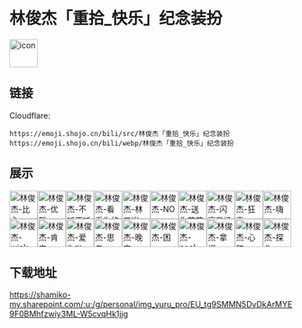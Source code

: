 # 林俊杰「重拾_快乐」纪念装扮
<img src="https://emoji.shojo.cn/bili/src/林俊杰「重拾_快乐」纪念装扮/icon.png" width="50" height="50" alt="icon">

## 链接
Cloudflare:
```
https://emoji.shojo.cn/bili/src/林俊杰「重拾_快乐」纪念装扮
https://emoji.shojo.cn/bili/webp/林俊杰「重拾_快乐」纪念装扮
```
## 展示
<img src="https://emoji.shojo.cn/bili/src/林俊杰「重拾_快乐」纪念装扮/林俊杰-比心.png" width="50" height="50" alt="林俊杰-比心"><img src="https://emoji.shojo.cn/bili/src/林俊杰「重拾_快乐」纪念装扮/林俊杰-优雅.png" width="50" height="50" alt="林俊杰-优雅"><img src="https://emoji.shojo.cn/bili/src/林俊杰「重拾_快乐」纪念装扮/林俊杰-不听不听.png" width="50" height="50" alt="林俊杰-不听不听"><img src="https://emoji.shojo.cn/bili/src/林俊杰「重拾_快乐」纪念装扮/林俊杰-看看你的.png" width="50" height="50" alt="林俊杰-看看你的"><img src="https://emoji.shojo.cn/bili/src/林俊杰「重拾_快乐」纪念装扮/林俊杰-林三岁.png" width="50" height="50" alt="林俊杰-林三岁"><img src="https://emoji.shojo.cn/bili/src/林俊杰「重拾_快乐」纪念装扮/林俊杰-NO.png" width="50" height="50" alt="林俊杰-NO"><img src="https://emoji.shojo.cn/bili/src/林俊杰「重拾_快乐」纪念装扮/林俊杰-送你花花.png" width="50" height="50" alt="林俊杰-送你花花"><img src="https://emoji.shojo.cn/bili/src/林俊杰「重拾_快乐」纪念装扮/林俊杰-闪亮登场.png" width="50" height="50" alt="林俊杰-闪亮登场"><img src="https://emoji.shojo.cn/bili/src/林俊杰「重拾_快乐」纪念装扮/林俊杰-狂喜.png" width="50" height="50" alt="林俊杰-狂喜"><img src="https://emoji.shojo.cn/bili/src/林俊杰「重拾_快乐」纪念装扮/林俊杰-嗨.png" width="50" height="50" alt="林俊杰-嗨"><img src="https://emoji.shojo.cn/bili/src/林俊杰「重拾_快乐」纪念装扮/林俊杰-wink.png" width="50" height="50" alt="林俊杰-wink"><img src="https://emoji.shojo.cn/bili/src/林俊杰「重拾_快乐」纪念装扮/林俊杰-肯定.png" width="50" height="50" alt="林俊杰-肯定"><img src="https://emoji.shojo.cn/bili/src/林俊杰「重拾_快乐」纪念装扮/林俊杰-爱你呦.png" width="50" height="50" alt="林俊杰-爱你呦"><img src="https://emoji.shojo.cn/bili/src/林俊杰「重拾_快乐」纪念装扮/林俊杰-思考.png" width="50" height="50" alt="林俊杰-思考"><img src="https://emoji.shojo.cn/bili/src/林俊杰「重拾_快乐」纪念装扮/林俊杰-晚安.png" width="50" height="50" alt="林俊杰-晚安"><img src="https://emoji.shojo.cn/bili/src/林俊杰「重拾_快乐」纪念装扮/林俊杰-困.png" width="50" height="50" alt="林俊杰-困"><img src="https://emoji.shojo.cn/bili/src/林俊杰「重拾_快乐」纪念装扮/林俊杰-cool.png" width="50" height="50" alt="林俊杰-cool"><img src="https://emoji.shojo.cn/bili/src/林俊杰「重拾_快乐」纪念装扮/林俊杰-拿捏.png" width="50" height="50" alt="林俊杰-拿捏"><img src="https://emoji.shojo.cn/bili/src/林俊杰「重拾_快乐」纪念装扮/林俊杰-心碎.png" width="50" height="50" alt="林俊杰-心碎"><img src="https://emoji.shojo.cn/bili/src/林俊杰「重拾_快乐」纪念装扮/林俊杰-探头.png" width="50" height="50" alt="林俊杰-探头">

## 下载地址

https://shamiko-my.sharepoint.com/:u:/g/personal/img_yuru_pro/EU_tg9SMMN5DvDkArMYE9F0BMhfzwiy3ML-W5cvqHk1jjg